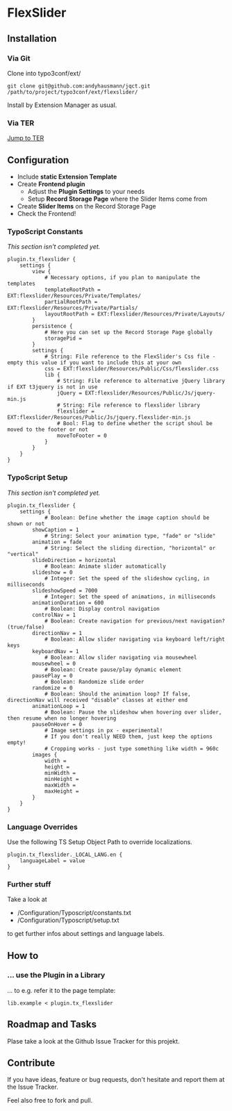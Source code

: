 # FlexSlider


## Installation


### Via Git

Clone into typo3conf/ext/

	git clone git@github.com:andyhausmann/jqct.git /path/to/project/typo3conf/ext/flexslider/

Install by Extension Manager as usual.

### Via TER

[Jump to TER](http://typo3.org/extensions/repository/view/flexslider)


## Configuration

* Include **static Extension Template**
* Create **Frontend plugin**
	* Adjust the **Plugin Settings** to your needs
	* Setup **Record Storage Page** where the Slider Items come from
* Create **Slider Items** on the Record Storage Page
* Check the Frontend!


### TypoScript Constants

_This section isn't completed yet._

	plugin.tx_flexslider {
		settings {
			view {
				# Necessary options, if you plan to manipulate the templates
				templateRootPath = EXT:flexslider/Resources/Private/Templates/
				partialRootPath = EXT:flexslider/Resources/Private/Partials/
				layoutRootPath = EXT:flexslider/Resources/Private/Layouts/
			}
			persistence {
				# Here you can set up the Record Storage Page globally
				storagePid = 
			}
			settings {
				# String: File reference to the FlexSlider's Css file - empty this value if you want to include this at your own
				css = EXT:flexslider/Resources/Public/Css/flexslider.css
				lib {
					# String: File reference to alternative jQuery library if EXT t3jquery is not in use
					jQuery = EXT:flexslider/Resources/Public/Js/jquery-min.js
					# String: File reference to flexslider library
					flexslider = EXT:flexslider/Resources/Public/Js/jquery.flexslider-min.js
					# Bool: Flag to define whether the script shoul be moved to the footer or not
					moveToFooter = 0
				}
			}
		}
	}


### TypoScript Setup

_This section isn't completed yet._

	plugin.tx_flexslider {
		settings {
 				# Boolean: Define whether the image caption should be shown or not
	 		showCaption = 1
				# String: Select your animation type, "fade" or "slide"
			animation = fade
				# String: Select the sliding direction, "horizontal" or "vertical"
			slideDirection = horizontal
				# Boolean: Animate slider automatically
			slideshow = 0
				# Integer: Set the speed of the slideshow cycling, in milliseconds
			slideshowSpeed = 7000
				# Integer: Set the speed of animations, in milliseconds
			animationDuration = 600
				# Boolean: Display control navigation
			controlNav = 1
				# Boolean: Create navigation for previous/next navigation? (true/false)
			directionNav = 1
				# Boolean: Allow slider navigating via keyboard left/right keys
			keyboardNav = 1
				# Boolean: Allow slider navigating via mousewheel
			mousewheel = 0
				# Boolean: Create pause/play dynamic element
			pausePlay = 0
				# Boolean: Randomize slide order
			randomize = 0
				# Boolean: Should the animation loop? If false, directionNav will received "disable" classes at either end
			animationLoop = 1
				# Boolean: Pause the slideshow when hovering over slider, then resume when no longer hovering
			pauseOnHover = 0
				# Image settings in px - experimental!
				# If you don't really NEED them, just keep the options empty!
				# Cropping works - just type something like width = 960c
			images {
				width =
				height =
				minWidth =
				minHeight =
				maxWidth =
				maxHeight =
			}
		}
	}


### Language Overrides

Use the following TS Setup Object Path to override localizations.

	plugin.tx_flexslider._LOCAL_LANG.en {
		languageLabel = value
	}


### Further stuff

Take a look at

* /Configuration/Typoscript/constants.txt
* /Configuration/Typoscript/setup.txt

to get further infos about settings and language labels.


## How to

### … use the Plugin in a Library

… to e.g. refer it to the page template:

	lib.example < plugin.tx_flexslider


## Roadmap and Tasks

Plase take a look at the Github Issue Tracker for this projekt.


## Contribute

If you have ideas, feature or bug requests, don't hesitate and report them at the Issue Tracker.

Feel also free to fork and pull.